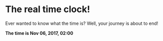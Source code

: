 # The real time clock!

Ever wanted to know what the time is? Well, your journey is about to end!

**The time is Nov 06, 2017, 02:00**